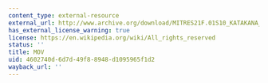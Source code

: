```yaml
---
content_type: external-resource
external_url: http://www.archive.org/download/MITRES21F.01S10_KATAKANA_EXERCISES/6c7.mov
has_external_license_warning: true
license: https://en.wikipedia.org/wiki/All_rights_reserved
status: ''
title: MOV
uid: 4602740d-6d7d-49f8-8948-d1095965f1d2
wayback_url: ''
---
```

